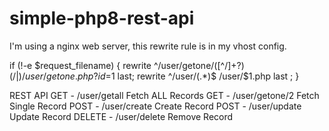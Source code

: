 # simple-php8-rest-api
I'm using a nginx web server, this rewrite rule is in my vhost config.

if (!-e $request_filename)
{
rewrite ^/user/getone\/([^\/]+?)(\/|$) /user/getone.php?id=$1 last;
rewrite ^/user/(.*)$ /user/$1.php last ;
}


REST API
GET - /user/getall    Fetch ALL Records
GET - /user/getone/2  Fetch Single Record
POST - /user/create   Create Record
POST - /user/update   Update Record
DELETE - /user/delete Remove Record
